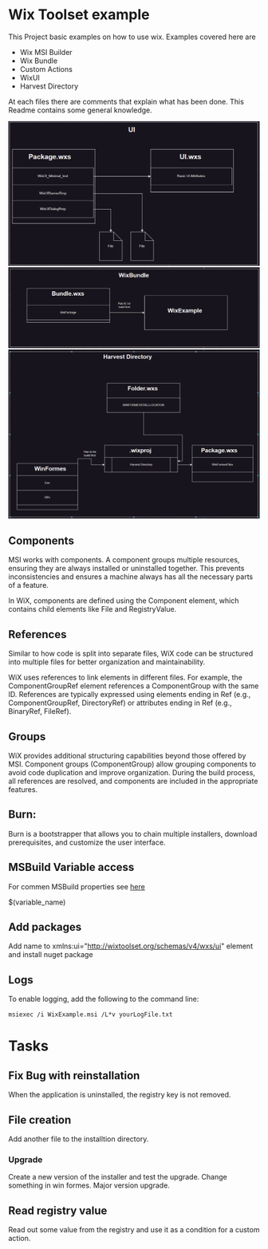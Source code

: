 # Wix Toolset example

This Project basic examples on how to use wix. Examples covered here are

- Wix MSI Builder
- Wix Bundle
- Custom Actions
- WixUI
- Harvest Directory

At each files there are comments that explain what has been done. This Readme contains some general knowledge.

![ui](Pictures/ui.png)
![ui](Pictures/bundle.png)
![ui](Pictures/harvest.png)

## Components

MSI works with components. A component groups multiple resources, ensuring they are always installed or uninstalled together.
This prevents inconsistencies and ensures a machine always has all the necessary parts of a feature.

In WiX, components are defined using the Component element, which contains child elements like File and RegistryValue.

## References

Similar to how code is split into separate files, WiX code can be structured into multiple files for better organization and maintainability.

WiX uses references to link elements in different files.
For example, the ComponentGroupRef element references a ComponentGroup with the same ID.
References are typically expressed using elements ending in Ref (e.g., ComponentGroupRef, DirectoryRef) or attributes ending in Ref (e.g., BinaryRef, FileRef).

## Groups

WiX provides additional structuring capabilities beyond those offered by MSI.
Component groups (ComponentGroup) allow grouping components to avoid code duplication and improve organization.
During the build process, all references are resolved, and components are included in the appropriate features.

## Burn:

Burn is a bootstrapper that allows you to chain multiple installers, download prerequisites, and customize the user interface.

## MSBuild Variable access

For commen MSBuild properties see [here](https://learn.microsoft.com/en-us/visualstudio/msbuild/common-msbuild-project-properties?view=vs-2022)

$(variable_name)

## Add packages

Add name to xmlns:ui="http://wixtoolset.org/schemas/v4/wxs/ui" element and install nuget package

## Logs

To enable logging, add the following to the command line:

```
msiexec /i WixExample.msi /L*v yourLogFile.txt
```

# Tasks

## Fix Bug with reinstallation

When the application is uninstalled, the registry key is not removed.

## File creation

Add another file to the installtion directory.

### Upgrade

Create a new version of the installer and test the upgrade. Change something in win formes. Major version upgrade.

## Read registry value

Read out some value from the registry and use it as a condition for a custom action.




